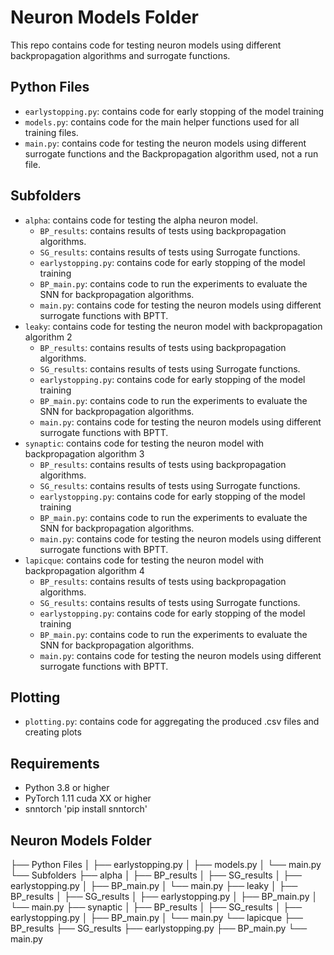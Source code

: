 # Neuron Models Folder

This repo contains code for testing neuron models using different backpropagation algorithms and surrogate functions.

## Python Files

- `earlystopping.py`: contains code for early stopping of the model training
- `models.py`: contains code for the main helper functions used for all training files.
- `main.py`: contains code for testing the neuron models using different surrogate functions and the Backpropagation algorithm used, not a run file.

## Subfolders

- `alpha`: contains code for testing the alpha neuron model.
  - `BP_results`: contains results of tests using backpropagation algorithms.
  - `SG_results`: contains results of tests using Surrogate functions.
  - `earlystopping.py`: contains code for early stopping of the model training
  - `BP_main.py`: contains code to run the experiments to evaluate the SNN for backpropagation algorithms.
  - `main.py`: contains code for testing the neuron models using different surrogate functions with BPTT.
- `leaky`: contains code for testing the neuron model with backpropagation algorithm 2
  - `BP_results`: contains results of tests using backpropagation algorithms.
  - `SG_results`: contains results of tests using Surrogate functions.
  - `earlystopping.py`: contains code for early stopping of the model training
  - `BP_main.py`: contains code to run the experiments to evaluate the SNN for backpropagation algorithms.
  - `main.py`: contains code for testing the neuron models using different surrogate functions with BPTT.
- `synaptic`: contains code for testing the neuron model with backpropagation algorithm 3
  - `BP_results`: contains results of tests using backpropagation algorithms.
  - `SG_results`: contains results of tests using Surrogate functions.
  - `earlystopping.py`: contains code for early stopping of the model training
  - `BP_main.py`: contains code to run the experiments to evaluate the SNN for backpropagation algorithms.
  - `main.py`: contains code for testing the neuron models using different surrogate functions with BPTT.
- `lapicque`: contains code for testing the neuron model with backpropagation algorithm 4
  - `BP_results`: contains results of tests using backpropagation algorithms.
  - `SG_results`: contains results of tests using Surrogate functions.
  - `earlystopping.py`: contains code for early stopping of the model training
  - `BP_main.py`: contains code to run the experiments to evaluate the SNN for backpropagation algorithms.
  - `main.py`: contains code for testing the neuron models using different surrogate functions with BPTT.

## Plotting

- `plotting.py`: contains code for aggregating the produced .csv files and creating plots

## Requirements

- Python 3.8 or higher
- PyTorch 1.11 cuda XX or higher
- snntorch 'pip install snntorch'

## Neuron Models Folder
├── Python Files
│   ├── earlystopping.py
│   ├── models.py
│   └── main.py
└── Subfolders
    ├── alpha
    │   ├── BP_results
    │   ├── SG_results
    │   ├── earlystopping.py
    │   ├── BP_main.py
    │   └── main.py
    ├── leaky
    │   ├── BP_results
    │   ├── SG_results
    │   ├── earlystopping.py
    │   ├── BP_main.py
    │   └── main.py
    ├── synaptic
    │   ├── BP_results
    │   ├── SG_results
    │   ├── earlystopping.py
    │   ├── BP_main.py
    │   └── main.py
    └── lapicque
        ├── BP_results
        ├── SG_results
        ├── earlystopping.py
        ├── BP_main.py
        └── main.py
      

